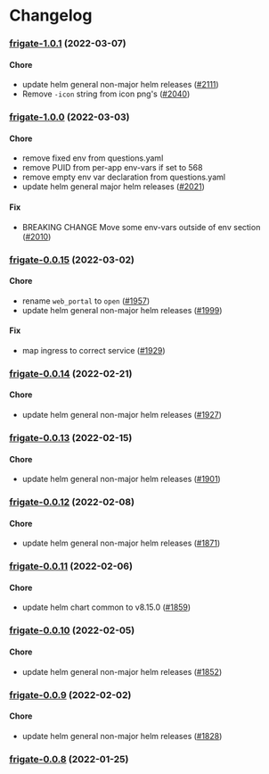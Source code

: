# Changelog<br>


<a name="frigate-1.0.1"></a>
### [frigate-1.0.1](https://github.com/truecharts/apps/compare/frigate-1.0.0...frigate-1.0.1) (2022-03-07)

#### Chore

* update helm general non-major helm releases ([#2111](https://github.com/truecharts/apps/issues/2111))
* Remove `-icon` string from icon png's ([#2040](https://github.com/truecharts/apps/issues/2040))



<a name="frigate-1.0.0"></a>
### [frigate-1.0.0](https://github.com/truecharts/apps/compare/frigate-0.0.15...frigate-1.0.0) (2022-03-03)

#### Chore

* remove fixed env from questions.yaml
* remove PUID from per-app env-vars if set to 568
* remove empty env var declaration from questions.yaml
* update helm general major helm releases ([#2021](https://github.com/truecharts/apps/issues/2021))

#### Fix

* BREAKING CHANGE Move some env-vars outside of env section ([#2010](https://github.com/truecharts/apps/issues/2010))



<a name="frigate-0.0.15"></a>
### [frigate-0.0.15](https://github.com/truecharts/apps/compare/frigate-0.0.14...frigate-0.0.15) (2022-03-02)

#### Chore

* rename `web_portal` to `open` ([#1957](https://github.com/truecharts/apps/issues/1957))
* update helm general non-major helm releases ([#1999](https://github.com/truecharts/apps/issues/1999))

#### Fix

* map ingress to correct service ([#1929](https://github.com/truecharts/apps/issues/1929))



<a name="frigate-0.0.14"></a>
### [frigate-0.0.14](https://github.com/truecharts/apps/compare/frigate-0.0.13...frigate-0.0.14) (2022-02-21)

#### Chore

* update helm general non-major helm releases ([#1927](https://github.com/truecharts/apps/issues/1927))



<a name="frigate-0.0.13"></a>
### [frigate-0.0.13](https://github.com/truecharts/apps/compare/frigate-0.0.12...frigate-0.0.13) (2022-02-15)

#### Chore

* update helm general non-major helm releases ([#1901](https://github.com/truecharts/apps/issues/1901))



<a name="frigate-0.0.12"></a>
### [frigate-0.0.12](https://github.com/truecharts/apps/compare/frigate-0.0.11...frigate-0.0.12) (2022-02-08)

#### Chore

* update helm general non-major helm releases ([#1871](https://github.com/truecharts/apps/issues/1871))



<a name="frigate-0.0.11"></a>
### [frigate-0.0.11](https://github.com/truecharts/apps/compare/frigate-0.0.10...frigate-0.0.11) (2022-02-06)

#### Chore

* update helm chart common to v8.15.0 ([#1859](https://github.com/truecharts/apps/issues/1859))



<a name="frigate-0.0.10"></a>
### [frigate-0.0.10](https://github.com/truecharts/apps/compare/frigate-0.0.9...frigate-0.0.10) (2022-02-05)

#### Chore

* update helm general non-major helm releases ([#1852](https://github.com/truecharts/apps/issues/1852))



<a name="frigate-0.0.9"></a>
### [frigate-0.0.9](https://github.com/truecharts/apps/compare/frigate-0.0.8...frigate-0.0.9) (2022-02-02)

#### Chore

* update helm general non-major helm releases ([#1828](https://github.com/truecharts/apps/issues/1828))



<a name="frigate-0.0.8"></a>
### [frigate-0.0.8](https://github.com/truecharts/apps/compare/frigate-0.0.7...frigate-0.0.8) (2022-01-25)
